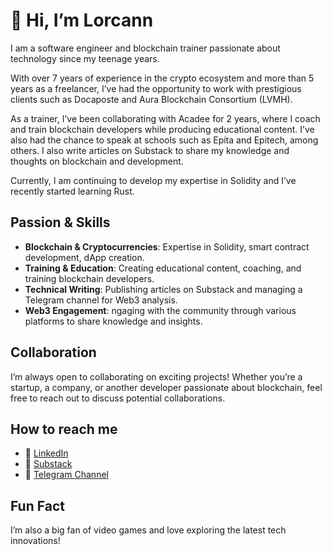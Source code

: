 # 👋 Hi, I’m Lorcann

I am a software engineer and blockchain trainer passionate about technology since my teenage years. 

With over 7 years of experience in the crypto ecosystem and more than 5 years as a freelancer, I’ve had the opportunity to work with prestigious clients such as Docaposte and Aura Blockchain Consortium (LVMH).

As a trainer, I’ve been collaborating with Acadee for 2 years, where I coach and train blockchain developers while producing educational content. I’ve also had the chance to speak at schools such as Epita and Epitech, among others. I also write articles on Substack to share my knowledge and thoughts on blockchain and development.

Currently, I am continuing to develop my expertise in Solidity and I’ve recently started learning Rust.

## Passion & Skills

- **Blockchain & Cryptocurrencies**: Expertise in Solidity, smart contract development, dApp creation.
- **Training & Education**: Creating educational content, coaching, and training blockchain developers.
- **Technical Writing**: Publishing articles on Substack and managing a Telegram channel for Web3 analysis.
- **Web3 Engagement**: ngaging with the community through various platforms to share knowledge and insights.

## Collaboration

I’m always open to collaborating on exciting projects! Whether you’re a startup, a company, or another developer passionate about blockchain, feel free to reach out to discuss potential collaborations.

## How to reach me

- 💼 [LinkedIn](https://www.linkedin.com/in/lorcannrauzduel/)
- 📝 [Substack](https://lorcannrauzduel.substack.com/)
- 📱 [Telegram Channel](https://t.me/lorcannrauzduel)

## Fun Fact

I’m also a big fan of video games and love exploring the latest tech innovations!
